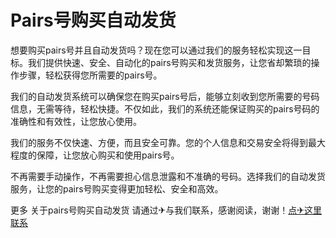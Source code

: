 # Pairs号购买自动发货

想要购买pairs号并且自动发货吗？现在您可以通过我们的服务轻松实现这一目标。我们提供快速、安全、自动化的pairs号购买和发货服务，让您省却繁琐的操作步骤，轻松获得您所需要的pairs号。

我们的自动发货系统可以确保您在购买pairs号后，能够立刻收到您所需要的号码信息，无需等待，轻松快捷。不仅如此，我们的系统还能保证购买的pairs号码的准确性和有效性，让您放心使用。

我们的服务不仅快速、方便，而且安全可靠。您的个人信息和交易安全将得到最大程度的保障，让您放心购买和使用pairs号。

不再需要手动操作，不再需要担心信息泄露和不准确的号码。选择我们的自动发货服务，让您的pairs号购买变得更加轻松、安全和高效。

更多 关于pairs号购买自动发货 请通过✈与我们联系，感谢阅读，谢谢！[点✈这里联系](https://ads.k02.cc)